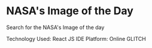 # NASA's Image of the Day
Search for the NASA's Image of the day 

Technology Used: React JS
IDE Platform: Online GLITCH
